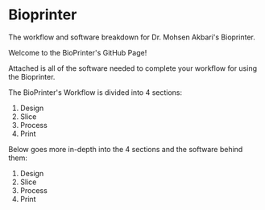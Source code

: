 # Bioprinter
The workflow and software breakdown for Dr. Mohsen Akbari's Bioprinter.

Welcome to the BioPrinter's GitHub Page!

Attached is all of the software needed to complete your workflow for using the Bioprinter. 

The BioPrinter's Workflow is divided into 4 sections:
  1. Design  
  2. Slice
  3. Process
  4. Print 

Below goes more in-depth into the 4 sections and the software behind them:

1. Design
2. Slice
3. Process
4. Print 

